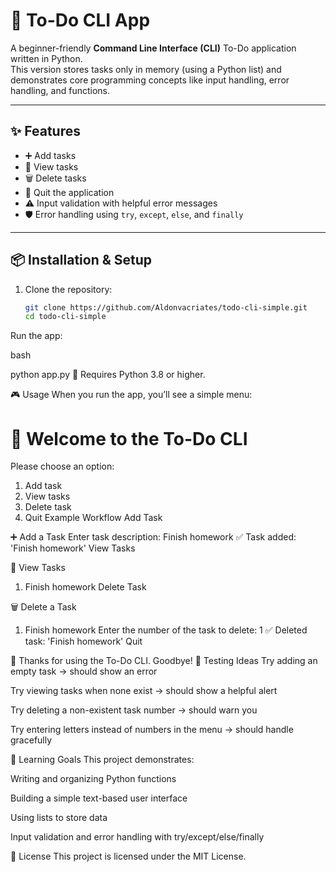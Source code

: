 # 📝 To-Do CLI App

A beginner-friendly **Command Line Interface (CLI)** To-Do application written in Python.  
This version stores tasks only in memory (using a Python list) and demonstrates core programming concepts like input handling, error handling, and functions.

---

## ✨ Features

- ➕ Add tasks  
- 👀 View tasks  
- 🗑️ Delete tasks  
- 🚪 Quit the application  
- ⚠️ Input validation with helpful error messages  
- 🛡️ Error handling using `try`, `except`, `else`, and `finally`  

---

## 📦 Installation & Setup

1. Clone the repository:
   ```bash
   git clone https://github.com/Aldonvacriates/todo-cli-simple.git
   cd todo-cli-simple
Run the app:

bash

python app.py
🐍 Requires Python 3.8 or higher.

🎮 Usage
When you run the app, you’ll see a simple menu:


📝  Welcome to the To-Do CLI
==================================================

Please choose an option:
1) Add task
2) View tasks
3) Delete task
4) Quit
Example Workflow
Add Task


➕ Add a Task
Enter task description: Finish homework
✅ Task added: 'Finish homework'
View Tasks


👀 View Tasks
1. Finish homework
Delete Task


🗑️  Delete a Task
1. Finish homework
Enter the number of the task to delete: 1
✅ Deleted task: 'Finish homework'
Quit


👋 Thanks for using the To-Do CLI. Goodbye!
🧪 Testing Ideas
Try adding an empty task → should show an error

Try viewing tasks when none exist → should show a helpful alert

Try deleting a non-existent task number → should warn you

Try entering letters instead of numbers in the menu → should handle gracefully

🎯 Learning Goals
This project demonstrates:

Writing and organizing Python functions

Building a simple text-based user interface

Using lists to store data

Input validation and error handling with try/except/else/finally

📜 License
This project is licensed under the MIT License.
